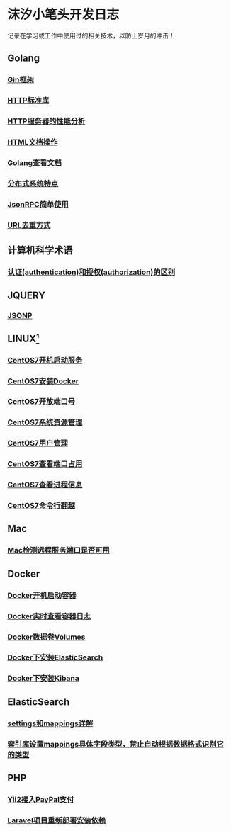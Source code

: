 # 沫汐小笔头开发日志

记录在学习或工作中使用过的相关技术，以防止岁月的冲击！

## Golang

### [Gin框架](markdown/golang/GinUse.md)
### [HTTP标准库](markdown/golang/HTTPStandardLibrary.md)
### [HTTP服务器的性能分析](markdown/golang/HTTPServerPerformanceAnalysis.md)
### [HTML文档操作](https://www.flysnow.org/2018/01/20/golang-goquery-examples-selector.html)
### [Golang查看文档](markdown/golang/GolangCheckViewDocument.md)
### [分布式系统特点](markdown/golang/FeatruesOfDistributedSystem.md)
### [JsonRPC简单使用](markdown/golang/JSONRPCSampleUse.md)
### [URL去重方式](markdown/golang/URLDeduplication.md)

## 计算机科学术语

### [认证(authentication)和授权(authorization)的区别](https://blog.csdn.net/u011537073/article/details/72876139)

## JQUERY

### [JSONP](markdown/jquery/jsonp.md)

## LINUX[¹](https://linuxtools-rst.readthedocs.io/zh_CN/latest/index.html)

### [CentOS7开机启动服务](markdown/Linux/CentOS7OpenStartService.md)
### [CentOS7安装Docker](https://docs.docker.com/install/linux/docker-ce/centos/)
### [CentOS7开放端口号](markdown/Linux/CentOS7OpenPorts.md)
### [CentOS7系统资源管理](markdown/Linux/CentOS7SystemResourceManagement.md)
### [CentOS7用户管理](markdown/Linux/CentOS7UserManagement.md)
### [CentOS7查看端口占用](markdown/Linux/CentOS7ViewPortOccupancy.md)
### [CentOS7查看进程信息](markdown/Linux/CentOS7ViewProcessInformation.md)
### [CentOS7命令行翻越](markdown/Linux/CentOS7CommandLineRollover.md)

## Mac

### [Mac检测远程服务端口是否可用](markdown/mac/CentOS7CheckRmoteServicePortAvailable.md)

## Docker

### [Docker开机启动容器](markdown/docker/DockerOpenStartContainerService.md)
### [Docker实时查看容器日志](markdown/docker/RealTimeCheckViewDockerContainerLog.md)
### [Docker数据卷Volumes](./markdown/docker/Docker数据卷Volumes.md)
### [Docker下安装ElasticSearch](markdown/docker/DockerInstallElasticsearch.md)
### [Docker下安装Kibana](markdown/docker/DockerInstallKibana.md)

## ElasticSearch

### [settings和mappings详解](https://www.cnblogs.com/zlslch/p/6474424.html)
### [索引库设置mappings具体字段类型，禁止自动根据数据格式识别它的类型](https://blog.csdn.net/wfs1994/article/details/80766935)

## PHP

### [Yii2接入PayPal支付](markdown/php/pay/yii2_join_up_paypal.md)
### [Laravel项目重新部署安装依赖](markdown/php/composer/LaravelProjectRearrangeInstallationDependencies.md)